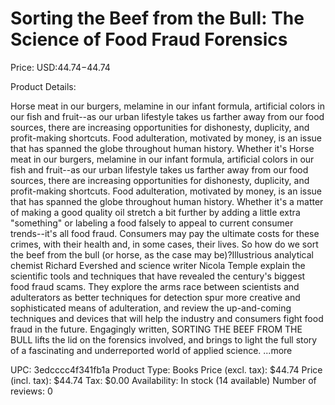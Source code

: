 # Sorting the Beef from the Bull: The Science of Food Fraud Forensics

Price: USD:$44.74-$44.74

Product Details:

Horse meat in our burgers, melamine in our infant formula, artificial colors in our fish and fruit--as our urban lifestyle takes us farther away from our food sources, there are increasing opportunities for dishonesty, duplicity, and profit-making shortcuts. Food adulteration, motivated by money, is an issue that has spanned the globe throughout human history. Whether it's Horse meat in our burgers, melamine in our infant formula, artificial colors in our fish and fruit--as our urban lifestyle takes us farther away from our food sources, there are increasing opportunities for dishonesty, duplicity, and profit-making shortcuts. Food adulteration, motivated by money, is an issue that has spanned the globe throughout human history. Whether it's a matter of making a good quality oil stretch a bit further by adding a little extra "something" or labeling a food falsely to appeal to current consumer trends--it's all food fraud. Consumers may pay the ultimate costs for these crimes, with their health and, in some cases, their lives. So how do we sort the beef from the bull (or horse, as the case may be)?Illustrious analytical chemist Richard Evershed and science writer Nicola Temple explain the scientific tools and techniques that have revealed the century's biggest food fraud scams. They explore the arms race between scientists and adulterators as better techniques for detection spur more creative and sophisticated means of adulteration, and review the up-and-coming techniques and devices that will help the industry and consumers fight food fraud in the future. Engagingly written, SORTING THE BEEF FROM THE BULL lifts the lid on the forensics involved, and brings to light the full story of a fascinating and underreported world of applied science. ...more

UPC: 3edcccc4f341fb1a
Product Type: Books
Price (excl. tax): $44.74
Price (incl. tax): $44.74
Tax: $0.00
Availability: In stock (14 available)
Number of reviews: 0